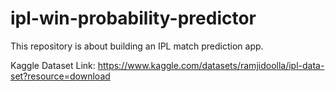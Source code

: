 # ipl-win-probability-predictor
This repository is about building an IPL match prediction app.

Kaggle Dataset Link: https://www.kaggle.com/datasets/ramjidoolla/ipl-data-set?resource=download

